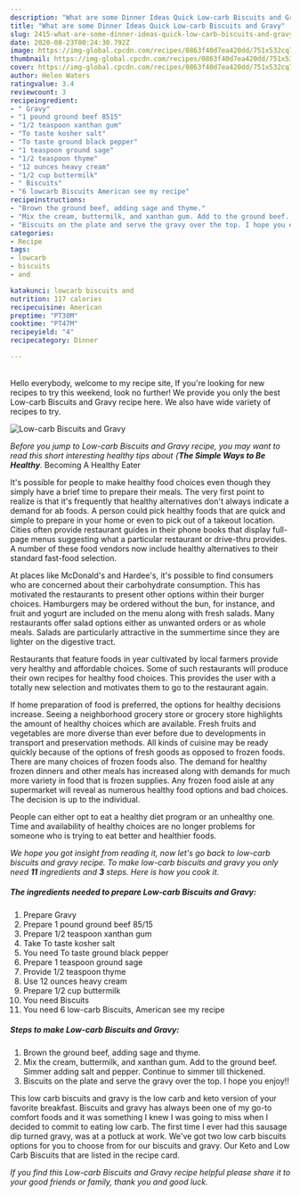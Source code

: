 ```yaml
---
description: "What are some Dinner Ideas Quick Low-carb Biscuits and Gravy"
title: "What are some Dinner Ideas Quick Low-carb Biscuits and Gravy"
slug: 2415-what-are-some-dinner-ideas-quick-low-carb-biscuits-and-gravy
date: 2020-08-23T00:24:30.792Z
image: https://img-global.cpcdn.com/recipes/0863f40d7ea420dd/751x532cq70/low-carb-biscuits-and-gravy-recipe-main-photo.jpg
thumbnail: https://img-global.cpcdn.com/recipes/0863f40d7ea420dd/751x532cq70/low-carb-biscuits-and-gravy-recipe-main-photo.jpg
cover: https://img-global.cpcdn.com/recipes/0863f40d7ea420dd/751x532cq70/low-carb-biscuits-and-gravy-recipe-main-photo.jpg
author: Helen Waters
ratingvalue: 3.4
reviewcount: 3
recipeingredient:
- " Gravy"
- "1 pound ground beef 8515"
- "1/2 teaspoon xanthan gum"
- "To taste kosher salt"
- "To taste ground black pepper"
- "1 teaspoon ground sage"
- "1/2 teaspoon thyme"
- "12 ounces heavy cream"
- "1/2 cup buttermilk"
- " Biscuits"
- "6 lowcarb Biscuits American see my recipe"
recipeinstructions:
- "Brown the ground beef, adding sage and thyme."
- "Mix the cream, buttermilk, and xanthan gum. Add to the ground beef. Simmer adding salt and pepper. Continue to simmer till thickened."
- "Biscuits on the plate and serve the gravy over the top. I hope you enjoy!!"
categories:
- Recipe
tags:
- lowcarb
- biscuits
- and

katakunci: lowcarb biscuits and 
nutrition: 117 calories
recipecuisine: American
preptime: "PT30M"
cooktime: "PT47M"
recipeyield: "4"
recipecategory: Dinner

---
```

<br>
Hello everybody, welcome to my recipe site, If you're looking for new recipes to try this weekend, look no further! We provide you only the best Low-carb Biscuits and Gravy recipe here. We also have wide variety of recipes to try.
<br>


![Low-carb Biscuits and Gravy](https://img-global.cpcdn.com/recipes/0863f40d7ea420dd/751x532cq70/low-carb-biscuits-and-gravy-recipe-main-photo.jpg)

<i>Before you jump to Low-carb Biscuits and Gravy recipe, you may want to read this short interesting healthy tips about {<strong>The Simple Ways to Be Healthy</strong>.</i>
Becoming A Healthy Eater

It's possible for people to make healthy food choices even though they simply have a brief time to prepare their meals. The very first point to realize is that it's frequently that healthy alternatives don't always indicate a demand for ab foods. A person could pick healthy foods that are quick and simple to prepare in your home or even to pick out of a takeout location. Cities often provide restaurant guides in their phone books that display full-page menus suggesting what a particular restaurant or drive-thru provides. A number of these food vendors now include healthy alternatives to their standard fast-food selection.

At places like McDonald's and Hardee's, it's possible to find consumers who are concerned about their carbohydrate consumption.  This has motivated the restaurants to present other options within their burger choices. Hamburgers may be ordered without the bun, for instance, and fruit and yogurt are included on the menu along with fresh salads. Many restaurants offer salad options either as unwanted orders or as whole meals.  Salads are particularly attractive in the summertime since they are lighter on the digestive tract.

Restaurants that feature foods in year cultivated by local farmers provide very healthy and affordable choices. Some of such restaurants will produce their own recipes for healthy food choices.  This provides the user with a totally new selection and motivates them to go to the restaurant again.

If home preparation of food is preferred, the options for healthy decisions increase. Seeing a neighborhood grocery store or grocery store highlights the amount of healthy choices which are available. Fresh fruits and vegetables are more diverse than ever before due to developments in transport and preservation methods.  All kinds of cuisine may be ready quickly because of the options of fresh goods as opposed to frozen foods. There are many choices of frozen foods also. The demand for healthy frozen dinners and other meals has increased along with demands for much more variety in food that is frozen supplies. Any frozen food aisle at any supermarket will reveal as numerous healthy food options and bad choices. The decision is up to the individual.

People can either opt to eat a healthy diet program or an unhealthy one. Time and availability of healthy choices are no longer problems for someone who is trying to eat better and healthier foods.


<i>We hope you got insight from reading it, now let's go back to low-carb biscuits and gravy recipe. To make low-carb biscuits and gravy you only need <strong>11</strong> ingredients and <strong>3</strong> steps. Here is how you cook it.
</i>

##### The ingredients needed to prepare Low-carb Biscuits and Gravy:

1. Prepare  Gravy
1. Prepare 1 pound ground beef 85/15
1. Prepare 1/2 teaspoon xanthan gum
1. Take To taste kosher salt
1. You need To taste ground black pepper
1. Prepare 1 teaspoon ground sage
1. Provide 1/2 teaspoon thyme
1. Use 12 ounces heavy cream
1. Prepare 1/2 cup buttermilk
1. You need  Biscuits
1. You need 6 low-carb Biscuits, American see my recipe


##### Steps to make Low-carb Biscuits and Gravy:

1. Brown the ground beef, adding sage and thyme.
1. Mix the cream, buttermilk, and xanthan gum. Add to the ground beef. Simmer adding salt and pepper. Continue to simmer till thickened.
1. Biscuits on the plate and serve the gravy over the top. I hope you enjoy!!


This low carb biscuits and gravy is the low carb and keto version of your favorite breakfast. Biscuits and gravy has always been one of my go-to comfort foods and it was something I knew I was going to miss when I decided to commit to eating low carb. The first time I ever had this sausage dip turned gravy, was at a potluck at work. We&#39;ve got two low carb biscuits options for you to choose from for our biscuits and gravy. Our Keto and Low Carb Biscuits that are listed in the recipe card. 

<i>If you find this Low-carb Biscuits and Gravy recipe helpful please share it to your good friends or family, thank you and good luck.</i>
